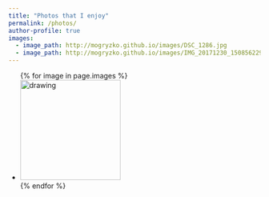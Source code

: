 ```yaml
---
title: "Photos that I enjoy"
permalink: /photos/
author-profile: true
images:
  - image_path: http://mogryzko.github.io/images/DSC_1286.jpg
  - image_path: http://mogryzko.github.io/images/IMG_20171230_150856229_HDR.jpg
---
```


<link href="https://mogryzko.github.io/main.css" rel="stylesheet" />

<style>
.fullwidth {
  width: 100vw;
  position: relative;
  left: 50%;
  right: 50%;
  margin-left: -50vw;
  margin-right: -50vw;
  padding: 200px;
  border-color: green;
}
</style>


<ul class="photo-gallery">
  {% for image in page.images %}
    <li><img src="{{ image.image_path }}" alt="drawing" width = "200"/></li>
  {% endfor %}
</ul>

<p id="test"></p>
<div class="fullwidth">
  <div id="chart"></div>
</div> 
<div id="viewof-slider"></div>
<div id="viewof-gender"></div>
<div id="viewof-type"></div>

<script type="module">
  import notebook from "https://api.observablehq.com/@mogryzko/assignment-3/2.js";

  const renders = {
    "test": "#test",
    "chart": "#chart",
    "viewof slider": "#viewof-slider",
    "viewof gender": "#viewof-gender",
    "viewof type": "#viewof-type",
  };

  import {Inspector, Runtime} from "https://unpkg.com/@observablehq/notebook-runtime@1.2.0?module";
  for (let i in renders)
    renders[i] = document.querySelector(renders[i]);

  Runtime.load(notebook, (variable) => {
    if (renders[variable.name])
      return new Inspector(renders[variable.name]);
  });
</script>





